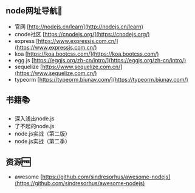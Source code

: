 ## node网址导航🧭

- 官网 [http://nodejs.cn/learn](http://nodejs.cn/learn)
- cnode社区 [https://cnodejs.org/](https://cnodejs.org/)
- express [https://www.expressjs.com.cn/](https://www.expressjs.com.cn/)
- koa [https://koa.bootcss.com/](https://koa.bootcss.com/)
- egg.js [https://eggjs.org/zh-cn/intro/](https://eggjs.org/zh-cn/intro/)
- sequelize [https://www.sequelize.com.cn/](https://www.sequelize.com.cn/)
- typeorm [https://typeorm.biunav.com/](https://typeorm.biunav.com/)

## 书籍📚
- 深入浅出node.js
- 了不起的node.js
- node.js实战（第二版）
- node.js实战（第二季）


## 资源🆓
- awesome [https://github.com/sindresorhus/awesome-nodejs](https://github.com/sindresorhus/awesome-nodejs)
